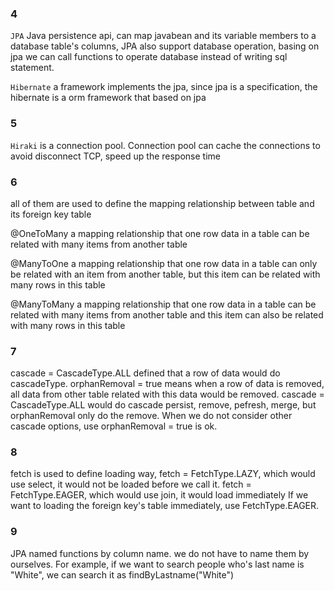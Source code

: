 ### 4
`JPA` Java persistence api, can map javabean and its variable members to a database table's columns,
JPA also support database operation, basing on jpa we can call functions to operate database instead of writing sql statement.

`Hibernate` a framework implements the jpa, since jpa is a specification, the hibernate is a orm framework that based on jpa
### 5
`Hiraki` is a connection pool. Connection pool can cache the connections to avoid disconnect TCP, speed up the response time
### 6
all of them are used to define the mapping relationship between table and its foreign key table

@OneToMany
a mapping relationship that one row data in a table can be related with many items from another table

@ManyToOne
a mapping relationship that one row data in a table can only be related with an item from another table,
but this item can be related with many rows in this table

@ManyToMany
a mapping relationship that one row data in a table can be related with many items from another table
and this item can also be related with many rows in this table
### 7
cascade = CascadeType.ALL defined that a row of data would do cascadeType.
orphanRemoval = true means when a row of data is removed, all data from other table related with this data would be removed.
cascade = CascadeType.ALL would do cascade persist, remove, pefresh, merge, but orphanRemoval only do the remove.
When we do not consider other cascade options, use orphanRemoval = true is ok.
### 8
fetch is used to define loading way,
fetch = FetchType.LAZY, which would use select, it would not be loaded before we call it.
fetch = FetchType.EAGER, which would use join, it would load immediately
If we want to loading the foreign key's table immediately, use FetchType.EAGER.
### 9
JPA named functions by column name. 
we do not have to name them by ourselves. 
For example, if we want to search people who's last name is "White", we can search it as
findByLastname("White")
